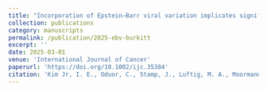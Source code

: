 ```yaml
---
title: "Incorporation of Epstein–Barr viral variation implicates significance of Latent Membrane Protein 1 in survival prediction and prognostic subgrouping in Burkitt lymphoma."
collection: publications
category: manuscripts
permalink: /publication/2025-ebv-burkitt
excerpt: ''
date: 2025-03-01
venue: 'International Journal of Cancer'
paperurl: 'https://doi.org/10.1002/ijc.35384'
citation: 'Kim Jr, I. E., Oduor, C., Stamp, J., Luftig, M. A., Moormann, A. M., Crawford, L., & Bailey, J. A. Incorporation of Epstein–Barr viral variation implicates significance of Latent Membrane Protein 1 in survival prediction and prognostic subgrouping in Burkitt lymphoma. International Journal of Cancer.'
---
```

